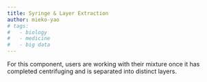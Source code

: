 ```yaml
---
title: Syringe & Layer Extraction
author: mieko-yao
# tags:
#   - biology
#   - medicine
#   - big data
---
```


For this component, users are working with their mixture once it has completed centrifuging and is separated into distinct layers.
